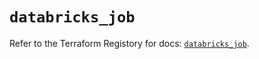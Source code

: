 # `databricks_job`

Refer to the Terraform Registory for docs: [`databricks_job`](https://registry.terraform.io/providers/databricks/databricks/1.24.1/docs/resources/job).
